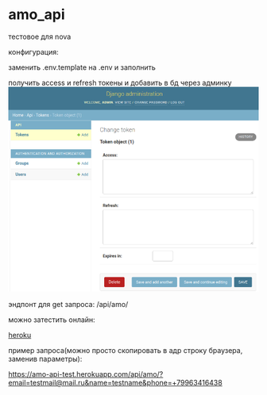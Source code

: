 # amo_api
тестовое для nova

конфигурация:

заменить .env.template на .env и заполнить

получить access и refresh токены и добавить в бд через админку
![add_token](readme_pics/add_token.png)

эндпонт для get запроса:
/api/amo/

можно затестить онлайн:

[heroku](https://amo-api-test.herokuapp.com/)

пример запроса(можно просто скопировать в адр строку браузера, заменив параметры):

https://amo-api-test.herokuapp.com/api/amo/?email=testmail@mail.ru&name=testname&phone=+79963416438
